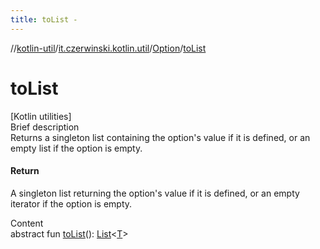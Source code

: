 ```yaml
---
title: toList -
---
```

//[kotlin-util](../../index.md)/[it.czerwinski.kotlin.util](../index.md)/[Option](index.md)/[toList](to-list.md)



# toList  
[Kotlin utilities]  
Brief description  
Returns a singleton list containing the option's value if it is defined, or an empty list if the option is empty.  
  


#### Return  
A singleton list returning the option's value if it is defined, or an empty iterator if the option is empty.  
  
  
Content  
abstract fun [toList](to-list.md)(): [List](https://kotlinlang.org/api/latest/jvm/stdlib/kotlin.collections/-list/index.html)<[T](index.md)>  



